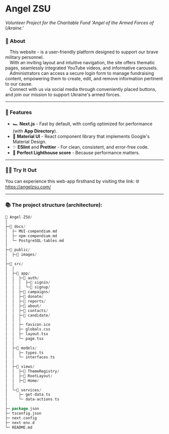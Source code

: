 # Angel ZSU

_Volunteer Project for the Charitable Fund 'Angel of the Armed Forces of Ukraine.'_

### 📒 About
&emsp;This website - is a user-friendly platform designed to support our brave military personnel.\
&emsp;With an inviting layout and intuitive navigation, the site offers thematic pages, seamlessly integrated YouTube videos, and informative carousels.\
&emsp;Administrators can access a secure login form to manage fundraising content, empowering them to create, edit, and remove information pertinent to our cause.\
&emsp;Connect with us via social media through conveniently placed buttons, and join our mission to support Ukraine's armed forces.

- - -

### 🔩 Features
+ 🏎️ **Next.js** - Fast by default, with config optimized for performance (with **App Directory**).
+ 💅 **Material UI** - React component library that implements Google's Material Design.
+ ✨ **ESlint** and **Prettier** - For clean, consistent, and error-free code.
+ 💯 **Perfect Lighthouse score** - Because performance matters.

- - -

### 🧑‍💻 Try It Out
You can experience this web-app firsthand by visiting the link: 🌐 https://angelzsu.com/

- - -

### 📚 The project structure (architecture):

```go
📁 Angel-ZSU/
│
├─📁 docs/
│  ├─ MUI-compendium.md
│  ├─ npm-compendium.md
│  └─ PostgreSQL-tables.md
│
├─📁 public/
│  ├─📁 images/
│
├─📁 src/
│  │
│  ├─📁 app/
│  │  ├─📁 auth/
│  │  │  ├─📁 signin/
│  │  │  └─📁 signup/
│  │  ├─📁 campaigns/
│  │  ├─📁 donate/
│  │  ├─📁 reports/
│  │  ├─📁 about/
│  │  ├─📁 contacts/
│  │  ├─📁 candidate/
│  │  │
│  │  ├─ favicon.ico
│  │  ├─ globals.css
│  │  ├─ layout.tsx
│  │  └─ page.tsx
│  │
│  ├─📁 models/
│  │  ├─ types.ts
│  │  └─ interfaces.ts
│  │
│  ├─📁 views/
│  │  ├─📁 ThemeRegistry/
│  │  ├─📁 RootLayout/
│  │  ├─📁 Home/
│  │
│  └─📁 services/
│     ├─ get-data.ts
│     └─ data-actions.ts
│
├─ package.json
├─ tsconfig.json
├─ next.config
├─ next-env.d
└─ README.md
```

